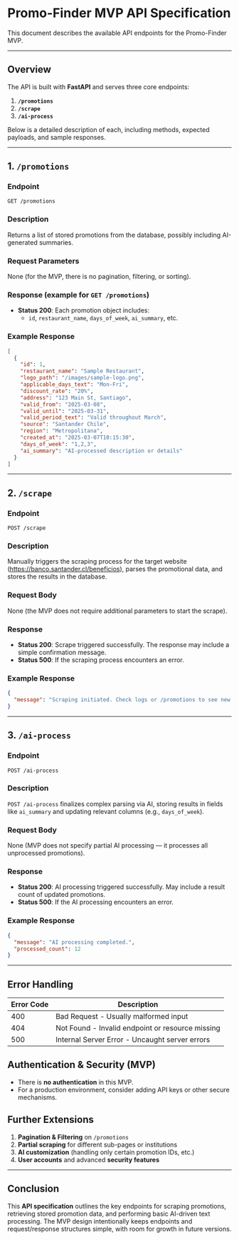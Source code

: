 # Promo-Finder MVP API Specification

This document describes the available API endpoints for the Promo-Finder MVP.

---

## Overview

The API is built with **FastAPI** and serves three core endpoints:

1. **`/promotions`**
2. **`/scrape`**
3. **`/ai-process`**

Below is a detailed description of each, including methods, expected payloads, and sample responses.

---

## 1. `/promotions`

### **Endpoint**

```
GET /promotions
```

### **Description**

Returns a list of stored promotions from the database, possibly including AI-generated summaries.

### **Request Parameters**

None (for the MVP, there is no pagination, filtering, or sorting).

### **Response** (example for `GET /promotions`)

- **Status 200**: Each promotion object includes:
  - `id`, `restaurant_name`, `days_of_week`, `ai_summary`, etc.

### **Example Response**

```json
[
  {
    "id": 1,
    "restaurant_name": "Sample Restaurant",
    "logo_path": "/images/sample-logo.png",
    "applicable_days_text": "Mon-Fri",
    "discount_rate": "20%",
    "address": "123 Main St, Santiago",
    "valid_from": "2025-03-08",
    "valid_until": "2025-03-31",
    "valid_period_text": "Valid throughout March",
    "source": "Santander Chile",
    "region": "Metropolitana",
    "created_at": "2025-03-07T10:15:30",
    "days_of_week": "1,2,3",
    "ai_summary": "AI-processed description or details"
  }
]
```

---

## 2. `/scrape`

### **Endpoint**

```
POST /scrape
```

### **Description**

Manually triggers the scraping process for the target website (<https://banco.santander.cl/beneficios>), parses the promotional data, and stores the results in the database.

### **Request Body**

None (the MVP does not require additional parameters to start the scrape).

### **Response**

- **Status 200**: Scrape triggered successfully. The response may include a simple confirmation message.
- **Status 500**: If the scraping process encounters an error.

### **Example Response**

```json
{
  "message": "Scraping initiated. Check logs or /promotions to see new data."
}
```

---

## 3. `/ai-process`

### **Endpoint**

```
POST /ai-process
```

### **Description**

`POST /ai-process` finalizes complex parsing via AI, storing results in fields like `ai_summary` and updating relevant columns (e.g., `days_of_week`).

### **Request Body**

None (MVP does not specify partial AI processing — it processes all unprocessed promotions).

### **Response**

- **Status 200**: AI processing triggered successfully. May include a result count of updated promotions.
- **Status 500**: If the AI processing encounters an error.

### **Example Response**

```json
{
  "message": "AI processing completed.",
  "processed_count": 12
}
```

---

## Error Handling

| Error Code | Description                                      |
| ---------- | ------------------------------------------------ |
| 400        | Bad Request - Usually malformed input            |
| 404        | Not Found - Invalid endpoint or resource missing |
| 500        | Internal Server Error - Uncaught server errors   |

## Authentication & Security (MVP)

- There is **no authentication** in this MVP.
- For a production environment, consider adding API keys or other secure mechanisms.

## Further Extensions

1. **Pagination & Filtering** on `/promotions`
2. **Partial scraping** for different sub-pages or institutions
3. **AI customization** (handling only certain promotion IDs, etc.)
4. **User accounts** and advanced **security features**

---

## Conclusion

This **API specification** outlines the key endpoints for scraping promotions, retrieving stored promotion data, and performing basic AI-driven text processing. The MVP design intentionally keeps endpoints and request/response structures simple, with room for growth in future versions.
